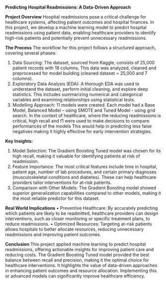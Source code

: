 **Predicting Hospital Readmissions: A Data-Driven Approach**

**Project Overview**
Hospital readmissions pose a critical challenge for healthcare systems, affecting patient outcomes and hospital finances. In this project, we develop a machine learning model to predict hospital readmissions using patient data, enabling healthcare providers to identify high-risk patients and potentially prevent unnecessary readmissions.

**The Process**
The workflow for this project follows a structured approach, covering several phases:
1.	Data Sourcing:
The dataset, sourced from Kaggle, consists of 25,000 patient records with 18 columns. This data was analyzed, cleaned and preprocessed for model building (cleaned dataset = 25,000 and 7 columns).
2.	Exploratory Data Analysis (EDA):
A thorough EDA was used to understand the dataset, perform initial cleaning, and explore deep statistics. This includes summarizing numerical and categorical variables and examining relationships using statistical tests.
3.	Modelling Approach:
11 models were created. Each model had a Base Model, Balanced Model – using SMOTE and Tuned Model - using grid search.
In the context of healthcare, where the reducing readmissions is critical, high recall  and f1 were used to make decisions to compare performances of the models
This would help in predicting less false negatives making it highly effective for early intervention strategies.
  
**Key Insights:**
1.	Model Selection:
The Gradient Boosting Tuned model was chosen for its high recall, making it valuable for identifying patients at risk of readmission.
2.	Feature Importance:
The most critical features include time in hospital, patient age, number of lab procedures, and certain primary diagnoses (musculoskeletal conditions and diabetes). These can help healthcare providers tailor interventions for at-risk patients.
3.	Comparison with Other Models:
The Gradient Boosting model showed superior generalization capabilities compared to other models, making it the most reliable predictor for this dataset.

**Real World Implications**
•	Preventive Healthcare: By accurately predicting which patients are likely to be readmitted, healthcare providers can design interventions, such as closer monitoring or specific treatment plans, to reduce readmissions.
•	Optimized Resources: Targeting at-risk patients allows hospitals to better allocate resources, reducing unnecessary readmissions and improving patient outcomes.

**Conclusion**
This project applied machine learning to predict hospital readmissions, offering actionable insights for improving patient care and reducing costs. The Gradient Boosting Tuned model provided the best balance between recall and precision, making it the optimal choice for healthcare interventions. It highlights the value of data-driven approaches in enhancing patient outcomes and resource allocation. Implementing this or advanced models can significantly improve healthcare efficiency.




